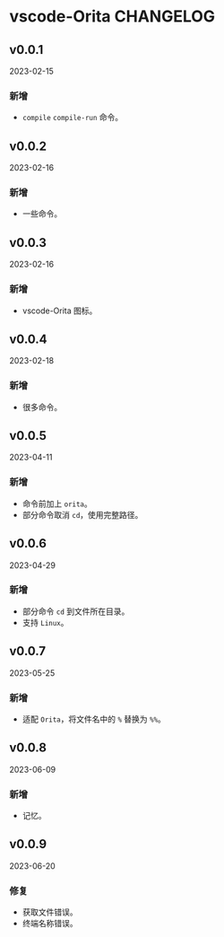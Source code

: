 # vscode-Orita CHANGELOG

## v0.0.1

2023-02-15

### 新增

- `compile` `compile-run` 命令。

## v0.0.2

2023-02-16

### 新增

- 一些命令。

## v0.0.3

2023-02-16

### 新增

- vscode-Orita 图标。

## v0.0.4

2023-02-18

### 新增

- 很多命令。

## v0.0.5

2023-04-11

### 新增

- 命令前加上 `orita`。
- 部分命令取消 `cd`，使用完整路径。

## v0.0.6

2023-04-29

### 新增

- 部分命令 `cd` 到文件所在目录。
- 支持 `Linux`。

## v0.0.7

2023-05-25

### 新增

- 适配 `Orita`，将文件名中的 `%` 替换为 `%%`。

## v0.0.8

2023-06-09

### 新增

- 记忆。

## v0.0.9

2023-06-20

### 修复

- 获取文件错误。
- 终端名称错误。